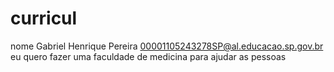 # curricul
nome Gabriel Henrique Pereira 00001105243278SP@al.educacao.sp.gov.br
eu quero fazer uma faculdade de medicina para ajudar as pessoas
